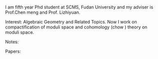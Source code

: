 <!DOCTYPE html>
<html>
	<head>
		<title>Fei Si's Hompage </title>
	</head>





I am fifth year Phd student at SCMS, Fudan University and my adviser is Prof.Chen meng and Prof. Lizhiyuan.

Interest: Algebraic Geometry and Related Topics. Now I work on compactification of moduli space and cohomology (chow ) theory on moduli space.




Notes:









Papers:
